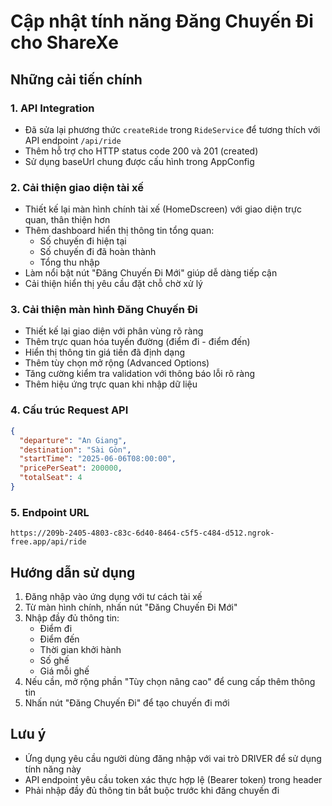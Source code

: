 # Cập nhật tính năng Đăng Chuyến Đi cho ShareXe

## Những cải tiến chính

### 1. API Integration
- Đã sửa lại phương thức `createRide` trong `RideService` để tương thích với API endpoint `/api/ride`
- Thêm hỗ trợ cho HTTP status code 200 và 201 (created)
- Sử dụng baseUrl chung được cấu hình trong AppConfig

### 2. Cải thiện giao diện tài xế
- Thiết kế lại màn hình chính tài xế (HomeDscreen) với giao diện trực quan, thân thiện hơn
- Thêm dashboard hiển thị thông tin tổng quan:
  - Số chuyến đi hiện tại
  - Số chuyến đi đã hoàn thành
  - Tổng thu nhập
- Làm nổi bật nút "Đăng Chuyến Đi Mới" giúp dễ dàng tiếp cận
- Cải thiện hiển thị yêu cầu đặt chỗ chờ xử lý

### 3. Cải thiện màn hình Đăng Chuyến Đi
- Thiết kế lại giao diện với phân vùng rõ ràng
- Thêm trực quan hóa tuyến đường (điểm đi - điểm đến)
- Hiển thị thông tin giá tiền đã định dạng
- Thêm tùy chọn mở rộng (Advanced Options)
- Tăng cường kiểm tra validation với thông báo lỗi rõ ràng
- Thêm hiệu ứng trực quan khi nhập dữ liệu

### 4. Cấu trúc Request API
```json
{
  "departure": "An Giang",
  "destination": "Sài Gòn",
  "startTime": "2025-06-06T08:00:00",
  "pricePerSeat": 200000,
  "totalSeat": 4
}
```

### 5. Endpoint URL
`https://209b-2405-4803-c83c-6d40-8464-c5f5-c484-d512.ngrok-free.app/api/ride`

## Hướng dẫn sử dụng
1. Đăng nhập vào ứng dụng với tư cách tài xế
2. Từ màn hình chính, nhấn nút "Đăng Chuyến Đi Mới"
3. Nhập đầy đủ thông tin:
   - Điểm đi
   - Điểm đến
   - Thời gian khởi hành
   - Số ghế
   - Giá mỗi ghế
4. Nếu cần, mở rộng phần "Tùy chọn nâng cao" để cung cấp thêm thông tin
5. Nhấn nút "Đăng Chuyến Đi" để tạo chuyến đi mới

## Lưu ý
- Ứng dụng yêu cầu người dùng đăng nhập với vai trò DRIVER để sử dụng tính năng này
- API endpoint yêu cầu token xác thực hợp lệ (Bearer token) trong header
- Phải nhập đầy đủ thông tin bắt buộc trước khi đăng chuyến đi
